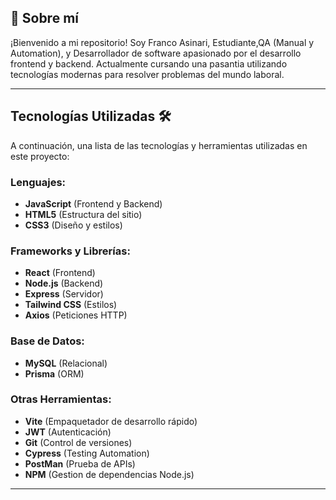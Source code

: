 ## 💫 Sobre mí
¡Bienvenido a mi repositorio!
Soy Franco Asinari, Estudiante,QA (Manual y Automation), y Desarrollador de software apasionado por el desarrollo frontend y backend. Actualmente cursando una pasantia utilizando tecnologías modernas para resolver problemas del mundo laboral.

---

## Tecnologías Utilizadas 🛠️

A continuación, una lista de las tecnologías y herramientas utilizadas en este proyecto:

### Lenguajes:
- **JavaScript** (Frontend y Backend)
- **HTML5** (Estructura del sitio)
- **CSS3** (Diseño y estilos)

### Frameworks y Librerías:
- **React** (Frontend)
- **Node.js** (Backend)
- **Express** (Servidor)
- **Tailwind CSS** (Estilos)
- **Axios** (Peticiones HTTP)

### Base de Datos:
- **MySQL** (Relacional)
- **Prisma** (ORM)

### Otras Herramientas:
- **Vite** (Empaquetador de desarrollo rápido)
- **JWT** (Autenticación)
- **Git** (Control de versiones)
- **Cypress** (Testing Automation)
- **PostMan** (Prueba de APIs)
- **NPM** (Gestion de dependencias Node.js)

---
